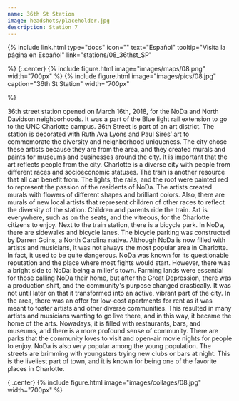 ```yaml
---
name: 36th St Station
image: headshots/placeholder.jpg
description: Station 7
---
```


{%
  include link.html
  type="docs"
  icon=""
  text="Español"
  tooltip="Visita la página en Español"
  link="stations/08_36thst_SP"

%}
{:.center}
{%
  include figure.html
  image="images/maps/08.png"
  width="700px"
%}
{%
  include figure.html
  image="images/pics/08.jpg"
  caption="36th St Station"
  width="700px"

%}


36th street station opened on March 16th, 2018, for the NoDa and North Davidson neighborhoods. It was a part of the Blue light rail extension to go to the UNC Charlotte campus. 36th Street is part of an art district. The station is decorated with Ruth Ava Lyons and Paul Sires’ art to commemorate the diversity and neighborhood uniqueness. The city chose these artists because they are from the area, and they created murals and paints for museums and businesses around the city. It is important that the art reflects people from the city. 
Charlotte is a diverse city with people from different races and socioeconomic statuses. The train is another resource that all can benefit from. The lights, the rails, and the roof were painted red to represent the passion of the residents of NoDa. The artists created murals with flowers of different shapes and brilliant colors. Also, there are murals of new local artists that represent children of other races to reflect the diversity of the station. Children and parents ride the train. Art is everywhere, such as on the seats, and the vitreous, for the Charlotte citizens to enjoy. Next to the train station, there is a bicycle park. In NoDa, there are sidewalks and bicycle lanes. The bicycle parking was constructed by Darren Goins, a North Carolina native. 
Although NoDa is now filled with artists and musicians, it was not always the most popular area in Charlotte. In fact, it used to be quite dangerous. NoDa was known for its questionable reputation and the place where most fights would start. However, there was a bright side to NoDa: being a miller's town. Farming lands were essential for those calling NoDa their home, but after the Great Depression, there was a production shift, and the community's purpose changed drastically. It was not until later on that it transformed into an active, vibrant part of the city. In the area, there was an offer for low-cost apartments for rent as it was meant to foster artists and other diverse communities. This resulted in many artists and musicians wanting to go live there, and in this way, it became the home of the arts. Nowadays, it is filled with restaurants, bars, and museums, and there is a more profound sense of community. There are parks that the community loves to visit and open-air movie nights for people to enjoy. NoDa is also very popular among the young population. The streets are brimming with youngsters trying new clubs or bars at night. This is the liveliest part of town, and it is known for being one of the favorite places in Charlotte.  


{:.center}
{%
include figure.html
image="images/collages/08.jpg"
width="700px"
%}